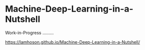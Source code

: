 # Machine-Deep-Learning-in-a-Nutshell

Work-in-Progress .........

https://lamhoson.github.io/Machine-Deep-Learning-in-a-Nutshell/

